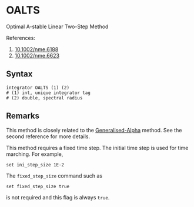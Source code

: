 # OALTS

Optimal A-stable Linear Two-Step Method

References:

1. [10.1002/nme.6188](https://doi.org/10.1002/nme.6188)
2. [10.1002/nme.6623](https://doi.org/10.1002/nme.6623)

## Syntax

```text
integrator OALTS (1) (2)
# (1) int, unique integrator tag
# (2) double, spectral radius
```

## Remarks

This method is closely related to the [Generalised-Alpha](GeneralizedAlpha.md) method. See the second reference for more details.

This method requires a fixed time step.
The initial time step is used for time marching.
For example,

```text
set ini_step_size 1E-2
```

The `fixed_step_size` command such as

```
set fixed_step_size true
```

is not required and this flag is always `true`.